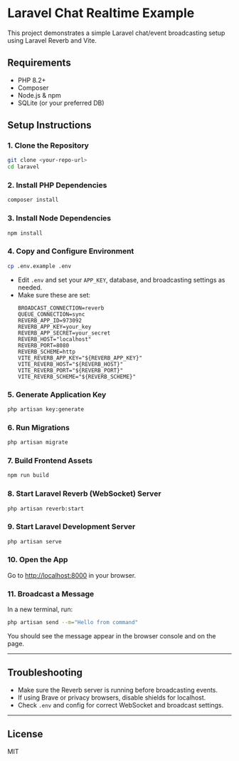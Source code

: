 # Laravel Chat Realtime Example

This project demonstrates a simple Laravel chat/event broadcasting setup using Laravel Reverb and Vite.

## Requirements
- PHP 8.2+
- Composer
- Node.js & npm
- SQLite (or your preferred DB)

## Setup Instructions

### 1. Clone the Repository
```sh
git clone <your-repo-url>
cd laravel
```

### 2. Install PHP Dependencies
```sh
composer install
```

### 3. Install Node Dependencies
```sh
npm install
```

### 4. Copy and Configure Environment
```sh
cp .env.example .env
```
- Edit `.env` and set your `APP_KEY`, database, and broadcasting settings as needed.
- Make sure these are set:
  ```env
  BROADCAST_CONNECTION=reverb
  QUEUE_CONNECTION=sync
  REVERB_APP_ID=973092
  REVERB_APP_KEY=your_key
  REVERB_APP_SECRET=your_secret
  REVERB_HOST="localhost"
  REVERB_PORT=8080
  REVERB_SCHEME=http
  VITE_REVERB_APP_KEY="${REVERB_APP_KEY}"
  VITE_REVERB_HOST="${REVERB_HOST}"
  VITE_REVERB_PORT="${REVERB_PORT}"
  VITE_REVERB_SCHEME="${REVERB_SCHEME}"
  ```

### 5. Generate Application Key
```sh
php artisan key:generate
```

### 6. Run Migrations
```sh
php artisan migrate
```

### 7. Build Frontend Assets
```sh
npm run build
```

### 8. Start Laravel Reverb (WebSocket) Server
```sh
php artisan reverb:start
```

### 9. Start Laravel Development Server
```sh
php artisan serve
```

### 10. Open the App
Go to [http://localhost:8000](http://localhost:8000) in your browser.

### 11. Broadcast a Message
In a new terminal, run:
```sh
php artisan send --m="Hello from command"
```
You should see the message appear in the browser console and on the page.

---

## Troubleshooting
- Make sure the Reverb server is running before broadcasting events.
- If using Brave or privacy browsers, disable shields for localhost.
- Check `.env` and config for correct WebSocket and broadcast settings.

---

## License
MIT
